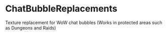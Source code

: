 # ChatBubbleReplacements
Texture replacement for WoW chat bubbles (Works in protected areas such as Dungeons and Raids)
